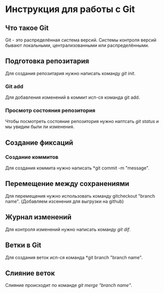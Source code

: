 # Инструкция для работы с Git

## Что такое Git
Git - это распределённая система версий. Системы контроля версий бывают локальными, централизованными или распределёнными.
## Подготовка репозитария
 Для создания репозитария нужно написать команду *git init*. 


### Git add
Для добавления изменений в коммит исп-ся команда git add. 

### Просмотр состояния репозитория 

Чтобы посмотреть состояние репозитория нужно наптсать *git status* и мы увидим были ли изменения.


## Создание фиксаций
### Создание коммитов 
Для создания коммита нужно написать *git commit -m "message".


## Перемещение между сохранениями

Для перемещения нужно использовать команду gitcheckout "branch name". (Добавляем изсенения для выгрузки на github)


## Журнал изменений
Для контроля изменений нужно написать команду *git dif*.

## Ветки в Git
Для создания веток исп-ся команда *git branch "branch name".

## Слияние веток
Слияние происходит по команде *git merge "branch name"*.
